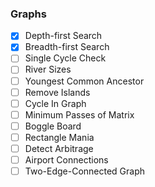 ### Graphs 

- [x] Depth-first Search
- [x] Breadth-first Search
- [ ] Single Cycle Check
- [ ] River Sizes
- [ ] Youngest Common Ancestor
- [ ] Remove Islands
- [ ] Cycle In Graph
- [ ] Minimum Passes of Matrix
- [ ] Boggle Board
- [ ] Rectangle Mania
- [ ] Detect Arbitrage
- [ ] Airport Connections
- [ ] Two-Edge-Connected Graph